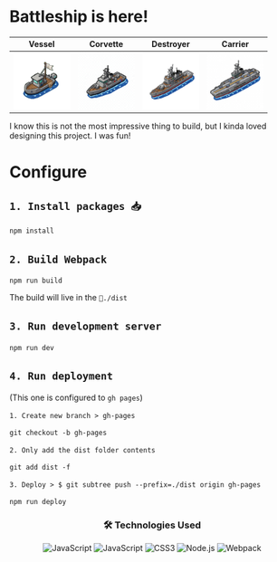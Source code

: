 # Battleship is here!

| Vessel | Corvette | Destroyer | Carrier |
|:-------:|:---------:|:----------:|:--------:|
| <img src="./assets/vessel.png" alt="Vessel" width="100" height="100"> | <img src="./assets/corvette.png" alt="Corvette" width="100" height="100"> | <img src="./assets/destroyer.png" alt="Destroyer" width="100" height="100"> | <img src="./assets/carrier.png" alt="Carrier" width="100" height="100"> |

I know this is not the most impressive thing to build, but I kinda loved designing this project. I was fun!


# Configure

## `1. Install packages 📥`

```npm:
npm install
```

## `2. Build Webpack`

```
npm run build
```

The build will live in the `📁./dist`

## `3. Run development server`

```
npm run dev
```

## `4. Run deployment`
(This one is configured to `gh pages`)

`1. Create new branch > gh-pages`
```bash:
git checkout -b gh-pages
```

`2. Only add the dist folder contents`

```bash:
git add dist -f
```

`3. Deploy > $ git subtree push --prefix=./dist origin gh-pages`

```bash:
npm run deploy
```
<center>
    <h3> 🛠️ Technologies Used </h3>
    <p align="middle">
    <img src="https://cdn.jsdelivr.net/gh/devicons/devicon/icons/html5/html5-original.svg" alt="JavaScript" width="40" height="40"/>
    <img src="https://cdn.jsdelivr.net/gh/devicons/devicon/icons/javascript/javascript-original.svg" alt="JavaScript" width="40" height="40"/>
    <img src="https://cdn.jsdelivr.net/gh/devicons/devicon/icons/css3/css3-original.svg" alt="CSS3" width="40" height="40"/>
    <img src="https://cdn.jsdelivr.net/gh/devicons/devicon/icons/nodejs/nodejs-original.svg" alt="Node.js" width="40" height="40"/>
    <img src="https://cdn.jsdelivr.net/gh/devicons/devicon/icons/webpack/webpack-original.svg" alt="Webpack" width="40" height="40"/>
    </p>
</center>